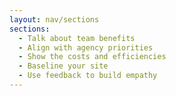 ```yaml
---
layout: nav/sections
sections:
  - Talk about team benefits
  - Align with agency priorities
  - Show the costs and efficiencies
  - Baseline your site
  - Use feedback to build empathy
---
```

